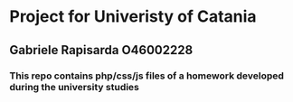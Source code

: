 # Project for Univeristy of Catania

## Gabriele Rapisarda O46002228

### This repo contains php/css/js files of a homework developed during the university studies
